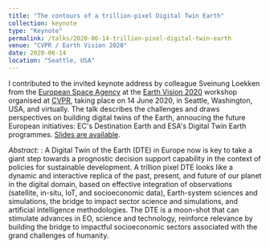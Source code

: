 ```yaml
---
title: "The contours of a trillion-pixel Digital Twin Earth"
collection: keynote
type: "Keynote"
permalink: /talks/2020-06-14-trillion-pixel-digital-twin-earth
venue: "CVPR / Earth Vision 2020"
date: 2020-06-14
location: "Seattle, USA"
---
```


I contributed to the invited keynote address by colleague Sveinung Loekken from the [European Space Agency](https://www.esa.int) at the [Earth Vision 2020](https://www.grss-ieee.org/wp-content/uploads/earthvision2020/program.html) workshop organised at [CVPR](https://cvpr2020.thecvf.com/), taking place on 14 June 2020, in Seattle, Washington, USA, and virtually. The talk describes the challenges and draws perspectives on building digital twins of the Earth, annoucing the future European initiatives: EC's Destination Earth and ESA's Digital Twin Earth programmes. [Slides are available](https://www.grss-ieee.org/wp-content/uploads/earthvision2020/july_stuff/webpage/keynotes/Loekken.pdf).

_Abstract:_ : A Digital Twin of the Earth (DTE) in Europe now is key to take a giant step towards a prognostic decision support capability in the context of policies for sustainable development. A trillion pixel DTE looks like a dynamic and interactive replica of the past, present, and future of our planet in the digital domain, based on effective integration of observations (satellite, in-situ, IoT, and socioeconomic data), Earth-system sciences and simulations, the bridge to impact sector science and simulations, and artificial intelligence methodologies. The DTE is a moon-shot that can stimulate advances in EO, science and technology, reinforce relevance by building the bridge to impactful socioeconomic sectors associated with the grand challenges of humanity.





